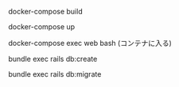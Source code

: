 
docker-compose build 

docker-compose up

docker-compose exec web bash (コンテナに入る)

bundle exec rails db:create

bundle exec rails db:migrate
